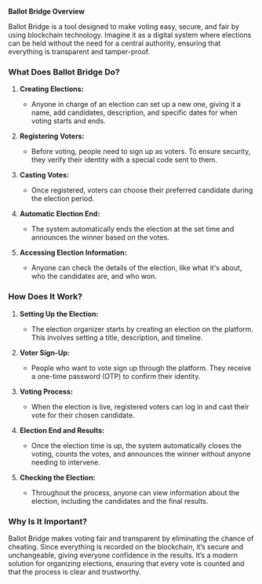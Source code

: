 **Ballot Bridge Overview**


Ballot Bridge is a tool designed to make voting easy, secure, and fair by using blockchain technology. Imagine it as a digital system where elections can be held without the need for a central authority, ensuring that everything is transparent and tamper-proof.

### What Does Ballot Bridge Do?

1. **Creating Elections:** 
   - Anyone in charge of an election can set up a new one, giving it a name, add candidates, description, and specific dates for when voting starts and ends.

2. **Registering Voters:**
   - Before voting, people need to sign up as voters. To ensure security, they verify their identity with a special code sent to them.

3. **Casting Votes:**
   - Once registered, voters can choose their preferred candidate during the election period.

4. **Automatic Election End:**
   - The system automatically ends the election at the set time and announces the winner based on the votes.

5. **Accessing Election Information:**
   - Anyone can check the details of the election, like what it's about, who the candidates are, and who won.

### How Does It Work?

1. **Setting Up the Election:**
   - The election organizer starts by creating an election on the platform. This involves setting a title, description, and timeline.

2. **Voter Sign-Up:**
   - People who want to vote sign up through the platform. They receive a one-time password (OTP) to confirm their identity.

3. **Voting Process:**
   - When the election is live, registered voters can log in and cast their vote for their chosen candidate.

4. **Election End and Results:**
   - Once the election time is up, the system automatically closes the voting, counts the votes, and announces the winner without anyone needing to intervene.

5. **Checking the Election:**
   - Throughout the process, anyone can view information about the election, including the candidates and the final results.

### Why Is It Important?

Ballot Bridge makes voting fair and transparent by eliminating the chance of cheating. Since everything is recorded on the blockchain, it’s secure and unchangeable, giving everyone confidence in the results. It’s a modern solution for organizing elections, ensuring that every vote is counted and that the process is clear and trustworthy.
